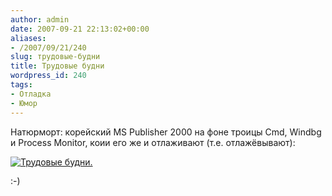 ```yaml
---
author: admin
date: 2007-09-21 22:13:02+00:00
aliases:
- /2007/09/21/240
slug: трудовые-будни
title: Трудовые будни
wordpress_id: 240
tags:
- Отладка
- Юмор
---
```


Натюрморт: корейский MS Publisher 2000 на фоне троицы Сmd, Windbg и Process Monitor, коии его же и отлаживают (т.е. отлажёвывают):

[![Трудовые будни.](/2007/09/mspub2000.thumbnail.png)](/2007/09/mspub2000.png)

:-)
